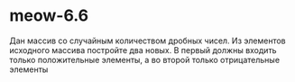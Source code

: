 # meow-6.6
Дан массив со случайным количеством дробных чисел. Из элементов исходного массива постройте два новых. В первый должны входить только положительные элементы, а во второй только отрицательные элементы
